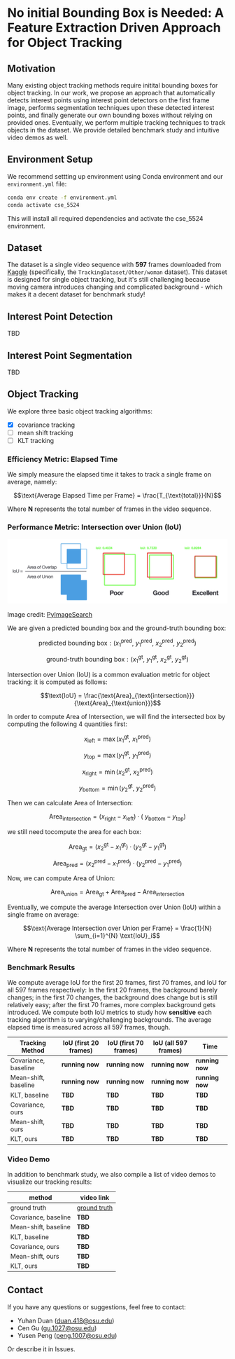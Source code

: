 # No initial Bounding Box is Needed: A Feature Extraction Driven Approach for Object Tracking 

## Motivation

Many existing object tracking methods require initital bounding boxes for object tracking. In our work, we propose an approach that automatically detects interest points using interest point detectors on the first frame image, performs segmentation techniques upon these detected interest points, and finally generate our own bounding boxes without relying on provided ones. Eventually, we perform multiple tracking techniques to track objects in the dataset. We provide detailed benchmark study and intuitive video demos as well.

## Environment Setup

We recommend settting up environment using Conda environment and our `environment.yml` file:

```bash
conda env create -f environment.yml
conda activate cse_5524
```

This will install all required dependencies and activate the cse_5524 environment.

## Dataset

The dataset is a single video sequence with **597** frames downloaded from [Kaggle](https://www.kaggle.com/datasets/kmader/videoobjecttracking) (specifically, the `TrackingDataset/Other/woman` dataset). This dataset is designed for single object tracking, but it's still challenging because moving camera introduces changing and complicated background - which makes it a decent dataset for benchmark study!

## Interest Point Detection

TBD

## Interest Point Segmentation

TBD

## Object Tracking

We explore three basic object tracking algorithms:

- [x] covariance tracking
- [ ] mean shift tracking
- [ ] KLT tracking

### Efficiency Metric: Elapsed Time

We simply measure the elapsed time it takes to track a single frame on average, namely:

```math
\text{Average Elapsed Time per Frame} = \frac{T_{\text{total}}}{N}
```

Where **N** represents the total number of frames in the video sequence. 

### Performance Metric: Intersection over Union (IoU)

![alt text](docs/IoU.png)

Image credit: [PyImageSearch](https://pyimagesearch.com/2016/11/07/intersection-over-union-iou-for-object-detection/)

We are given a predicted bounding box and the ground-truth bounding box:

```math
\text{predicted bounding box}: (x_1^{\text{pred}},\ y_1^{\text{pred}},\ x_2^{\text{pred}},\ y_2^{\text{pred}})
```

```math
\text{ground-truth bounding box}: (x_1^{\text{gt}},\ y_1^{\text{gt}},\ x_2^{\text{gt}},\ y_2^{\text{gt}})
```

Intersection over Union (IoU) is a common evaluation metric for object tracking: it is computed as follows:

```math
\text{IoU} = \frac{\text{Area}_{\text{intersection}}}{\text{Area}_{\text{union}}}
```

In order to compute Area of Intersection, we will find the intersected box by computing the following 4 quantities first: 

```math
x_{\text{left}} = \max(x_1^{\text{gt}},\ x_1^{\text{pred}})
```

```math
y_{\text{top}} = \max(y_1^{\text{gt}},\ y_1^{\text{pred}})
```

```math
x_{\text{right}} = \min(x_2^{\text{gt}},\ x_2^{\text{pred}}) 
```

```math
y_{\text{bottom}} = \min(y_2^{\text{gt}},\ y_2^{\text{pred}})
```

Then we can calculate Area of Intersection:

```math
\text{Area}_{\text{intersection}} = (x_{\text{right}} - x_{\text{left}}) \cdot (\ y_{\text{bottom}} - y_{\text{top}})
```

we still need tocompute the area for each box:

```math
\text{Area}_{\text{gt}} = (x_2^{\text{gt}} - x_1^{\text{gt}}) \cdot (y_2^{\text{gt}} - y_1^{\text{gt}})
```

```math
\text{Area}_{\text{pred}} = (x_2^{\text{pred}} - x_1^{\text{pred}}) \cdot (y_2^{\text{pred}} - y_1^{\text{pred}})
```

Now, we can compute Area of Union:

```math
\text{Area}_{\text{union}} = \text{Area}_{\text{gt}} + \text{Area}_{\text{pred}} - \text{Area}_{\text{intersection}}
```

Eventually, we compute the average Intersection over Union (IoU) within a single frame on average:

```math
\text{Average Intersection over Union per Frame} = \frac{1}{N} \sum_{i=1}^{N} \text{IoU}_i
```

Where **N** represents the total number of frames in the video sequence.

### Benchmark Results

We compute average IoU for the first 20 frames, first 70 frames, and IoU for all 597 frames respectively: In the first 20 frames, the background barely changes; in the first 70 changes, the background does change but is still relatively easy; after the first 70 frames, more complex background gets introduced. We compute both IoU metrics to study how **sensitive** each tracking algorithm is to varying/challenging backgrounds. The average elapsed time is measured across all 597 frames, though.

| Tracking Method | IoU (first 20 frames) | IoU (first 70 frames) | IoU (all 597 frames) | Time | 
| --------------- | --- | ---- | ---- | ---- |
| Covariance, baseline | **running now** | **running now** | **running now** | **running now** |
| Mean-shift, baseline | **running now** | **running now** | **running now** | **running now** |
| KLT, baseline | **TBD** | **TBD** | **TBD** | **TBD** |
| Covariance, ours | **TBD** | **TBD** | **TBD** | **TBD** |
| Mean-shift, ours | **TBD** | **TBD** | **TBD** | **TBD** |
| KLT, ours | **TBD** | **TBD** | **TBD** | **TBD** |

### Video Demo

In addition to benchmark study, we also compile a list of video demos to visualize our tracking results:

| method | video link |
| ------ | ---------- | 
| ground truth | [ground truth](figures/video_demo/ground_truth.mp4)|
| Covariance, baseline | **TBD** |
| Mean-shift, baseline | **TBD** |
| KLT, baseline | **TBD** |
| Covariance, ours | **TBD** |
| Mean-shift, ours | **TBD** |
| KLT, ours | **TBD** |

## Contact

If you have any questions or suggestions, feel free to contact:

- Yuhan Duan (duan.418@osu.edu)
- Cen Gu (gu.1027@osu.edu)
- Yusen Peng (peng.1007@osu.edu)

Or describe it in Issues.
